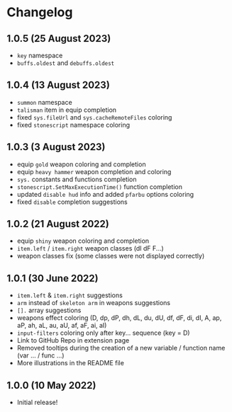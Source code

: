 # Changelog

## 1.0.5 (25 August 2023)
* `key` namespace
* `buffs.oldest` and `debuffs.oldest`

## 1.0.4 (13 August 2023)
* `summon` namespace
* `talisman` item in equip completion
* fixed `sys.fileUrl` and `sys.cacheRemoteFiles` coloring
* fixed `stonescript` namespace coloring

## 1.0.3 (3 August 2023)
* equip `gold` weapon coloring and completion
* equip `heavy hammer` weapon completion and coloring
* `sys.` constants and functions completion
* `stonescript.SetMaxExecutionTime()` function completion
* updated `disable hud` info and added `pfarbu` options coloring
* fixed `disable` completion suggestions

## 1.0.2 (21 August 2022)
* equip `shiny` weapon coloring and completion
* `item.left` / `item.right` weapon classes (dI dF F...)
* weapon classes fix (some classes were not displayed correctly)

## 1.0.1 (30 June 2022)
* `item.left` & `item.right` suggestions
* `arm` instead of `skeleton arm` in weapons suggestions
* `[].` array suggestions
* weapons effect coloring (D, dp, dP, dh, dL, du, dU, df, dF, di, dI, A, ap, aP, ah, aL, au, aU, af, aF, ai, aI)
* `input-filters` coloring only after key... sequence (key = D)
* Link to GitHub Repo in extension page
* Removed tooltips during the creation of a new variable / function name (var ... / func ...)
* More illustrations in the README file

## 1.0.0 (10 May 2022)
* Initial release!
